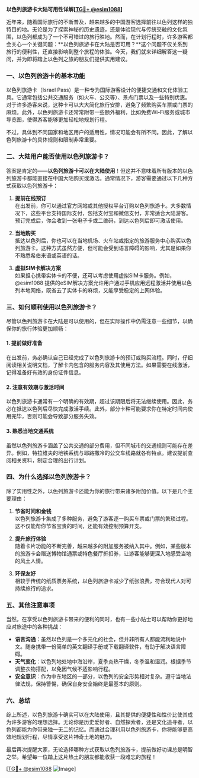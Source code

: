 **以色列旅游卡大陆可用性详解[[TG💪+ @esim1088](https://t.me/s/esim1088)]**

近年来，随着国际旅行的不断普及，越来越多的中国游客选择前往以色列这样的独特目的地。无论是为了探索神秘的历史遗迹，还是体验现代与传统交融的文化氛围，以色列都成为了一个不可错过的旅行胜地。然而，在计划行程时，许多游客都会关心一个关键问题：**以色列旅游卡在大陆是否可用？**这个问题不仅关系到旅行的便利性，还直接影响到整个旅程的体验。今天，我们就来详细解答这一疑问，并为即将踏上以色列之旅的朋友们提供实用建议。

### 一、以色列旅游卡的基本功能

以色列旅游卡（Israel Pass）是一种专为国际游客设计的便捷交通和文化体验工具。它通常包括公共交通服务（如火车、公交等）、景点门票以及一些特别优惠。对于许多游客来说，这种卡可以大大简化旅行安排，避免了频繁购买车票或门票的麻烦。此外，以色列旅游卡还常常附带一些额外福利，比如免费Wi-Fi服务或城市导览图，使得游客能够更加轻松地规划行程。

不过，具体到不同国家和地区用户的适用性，情况可能会有所不同。因此，了解以色列旅游卡的具体规则和限制非常重要。

### 二、大陆用户能否使用以色列旅游卡？

答案是肯定的——**以色列旅游卡可以在大陆使用**！但这并不意味着所有版本的以色列旅游卡都能直接在中国大陆购买或激活。通常情况下，游客需要通过以下几种方式获取以色列旅游卡：

1. **提前在线预订**  
   在出发前，你可以通过官方网站或其他授权平台订购以色列旅游卡。大多数情况下，这些平台支持国际支付，包括支付宝和微信支付，非常适合大陆游客。预订完成后，你会收到一张电子卡或二维码，到达以色列后即可激活使用。

2. **当地购买**  
   抵达以色列后，你也可以在当地机场、火车站或指定的旅游服务中心购买以色列旅游卡。这种方式虽然方便，但可能会受到语言障碍的影响，尤其是如果你不熟悉希伯来语或英语的话。

3. **虚拟SIM卡解决方案**  
   如果担心携带实体卡的不便，还可以考虑使用虚拟SIM卡服务。例如，@esim1088 提供的eSIM解决方案允许用户通过手机应用远程激活并使用以色列本地网络，既省去了实体卡的麻烦，又能享受稳定的上网体验。

### 三、如何顺利使用以色列旅游卡？

尽管以色列旅游卡在大陆是可以使用的，但在实际操作中仍需注意一些细节，以确保你的旅行体验更加顺畅：

#### 1. 提前做好准备  
在出发前，务必确认自己已经完成了以色列旅游卡的预订或购买流程。同时，仔细阅读相关说明文档，了解卡内包含的服务内容及其使用方法。如果需要在线激活，记得准备好有效的身份证件信息。

#### 2. 注意有效期与激活时间  
以色列旅游卡通常有一个明确的有效期，超过该期限后将无法继续使用。因此，务必在抵达以色列后尽快完成激活手续。此外，部分卡种可能要求你在特定时间内使用完毕，否则可能会导致部分服务失效。

#### 3. 熟悉当地交通系统  
虽然以色列旅游卡涵盖了公共交通的部分费用，但不同城市的交通规则可能存在差异。例如，特拉维夫的地铁系统与耶路撒冷的公交车线路就各有特点。建议提前查阅相关资料，制定合理的出行计划。

### 四、为什么选择以色列旅游卡？

除了实用性之外，以色列旅游卡还能为你的旅行带来诸多附加价值。以下是几个主要理由：

1. **节省时间和金钱**  
   以色列旅游卡集成了多种服务，避免了游客逐一购买车票或门票的繁琐过程。这不仅能帮你节省宝贵的时间，还能有效控制预算开支。

2. **提升旅行体验**  
   随着卡片功能的不断完善，越来越多的附加服务被纳入其中。例如，某些版本的旅游卡会赠送博物馆通票或特色餐厅折扣券，让游客能够更深入地感受当地的风土人情。

3. **环保友好**  
   相较于传统的纸质票务系统，以色列旅游卡减少了纸张浪费，符合现代人对可持续旅行的追求。

### 五、其他注意事项

当然，在享受以色列旅游卡带来的便利的同时，也有一些小贴士可以帮助你更好地应对旅途中的各种挑战：

- **语言沟通**：虽然以色列是一个多元化的社会，但并非所有人都能流利地说中文。随身携带一份简单的英文翻译手册或下载翻译软件，有助于解决语言障碍。
- **天气变化**：以色列地处地中海沿岸，夏季炎热干燥，冬季温和湿润。根据季节调整衣物搭配，以免因气候不适影响行程。
- **安全意识**：作为中东地区的一部分，以色列的安全形势相对复杂。遵守当地法律法规，保持警惕，确保自身安全始终是最基本的原则。

### 六、总结

综上所述，以色列旅游卡确实可以在大陆使用，且其提供的便捷性和性价比使其成为许多游客的理想选择。无论你是历史爱好者、自然探索者，还是文化追寻者，以色列都能为你带来独一无二的记忆。而通过合理利用以色列旅游卡，你将能够更高效地规划行程，尽情享受这片神奇土地的魅力。

最后再次提醒大家，无论选择哪种方式获取以色列旅游卡，提前做好功课总是明智之举。希望每一位踏上这片热土的朋友都能收获一段难忘的旅程！

[[TG💪+ @esim1088](https://t.me/s/esim1088) ![Image](https://i.postimg.cc/4NQfJmqS/Snipaste-2025-05-13-00-14-12.png)]